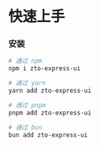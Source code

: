 # 快速上手

### 安装

```bash
# 通过 npm
npm i zto-express-ui

# 通过 yarn
yarn add zto-express-ui

# 通过 pnpm
pnpm add zto-express-ui

# 通过 bun
bun add zto-express-ui
```
